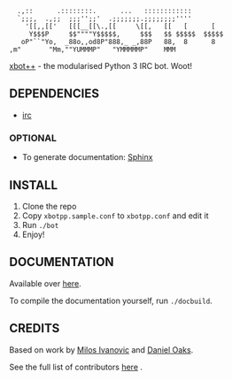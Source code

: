 ```    
  .,::      .::::::::.      ...   ::::::::::::         
  `;;;,  .,;;  ;;;'';;'  .;;;;;;;.;;;;;;;;''''         
    '[[,,[['   [[[__[[\.,[[     \[[,   [[   [      [   
     Y$$$P     $$""""Y$$$$$,     $$$   $$ $$$$$  $$$$$ 
   oP"``"Yo,  _88o,,od8P"888,_ _,88P   88,  8      8   
,m"       "Mm,""YUMMMP"   "YMMMMMP"    MMM             
```

[xbot++](//github.com/aki--aki/xbotpp) - the modularised Python 3 IRC bot. Woot!

## DEPENDENCIES

 - [irc](https://pypi.python.org/pypi/irc)

### OPTIONAL

 - To generate documentation: [Sphinx](https://pypi.python.org/pypi/Sphinx)

## INSTALL

1. Clone the repo
2. Copy `xbotpp.sample.conf` to `xbotpp.conf` and edit it
3. Run `./bot`
4. Enjoy!

## DOCUMENTATION

Available over [here](http://aki--aki.github.io/xbotpp/).

To compile the documentation yourself, run `./docbuild`.

## CREDITS

Based on work by [Milos Ivanovic](https://github.com/milosivanovic) and [Daniel Oaks](https://github.com/DannehOaks).

See the full list of contributors [here](https://github.com/aki--aki/xbotpp/contributors)
.
